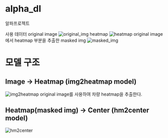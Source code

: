 # alpha_dl
알파프로젝트

사용 데이터
original image
![original_img](https://user-images.githubusercontent.com/11612272/170933049-7af0a6c9-6f8a-4538-9611-9b333095183e.png)
heatmap
![heatmap](https://user-images.githubusercontent.com/11612272/170933043-5ea4759a-69fc-49b8-bc34-5e5cb39b7933.png)
original image에서 heatmap 부분을 추출한 masked img
![masked_img](https://user-images.githubusercontent.com/11612272/170933048-525e1ef5-d192-41c0-bd3c-845b90216395.png)


# 모델 구조
## Image -> Heatmap (img2heatmap model)
![img2heatmap](https://user-images.githubusercontent.com/11612272/170927646-0d2d5fa2-ccf6-465d-abf1-5a8bf2a3b67f.png)
original image를 사용하여 차량 heatmap을 추출한다.



## 
## 
## Heatmap(masked img) -> Center (hm2center model)
![hm2center](https://user-images.githubusercontent.com/11612272/170927347-bd5bfb91-ed19-4b1d-9c9e-bd8bea669f04.png)
